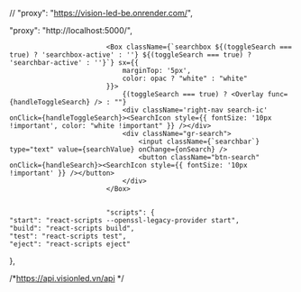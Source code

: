 
  // "proxy": "https://vision-led-be.onrender.com/",

  <!-- "proxy": "https://vision-led-be.onrender.com", -->
  "proxy": "http://localhost:5000/",



                            <Box className={`searchbox ${(toggleSearch === true) ? 'searchbox-active' : ''} ${(toggleSearch === true) ? 'searchbar-active' : ''}`} sx={{
                                marginTop: '5px',
                                color: opac ? "white" : "white"
                            }}>
                                {(toggleSearch === true) ? <Overlay func={handleToggleSearch} /> : ""}
                                <div className='right-nav search-ic' onClick={handleToggleSearch}><SearchIcon style={{ fontSize: '10px !important', color: "white !important" }} /></div>
                                <div className="gr-search">
                                    <input className={`searchbar`} type="text" value={searchValue} onChange={onSearch} />
                                    <button className="btn-search" onClick={handleSearch}><SearchIcon style={{ fontSize: '10px !important' }} /></button>
                                </div>
                            </Box>


                            "scripts": {
    "start": "react-scripts --openssl-legacy-provider start",
    "build": "react-scripts build",
    "test": "react-scripts test",
    "eject": "react-scripts eject"
  },

  /*https://api.visionled.vn/api */